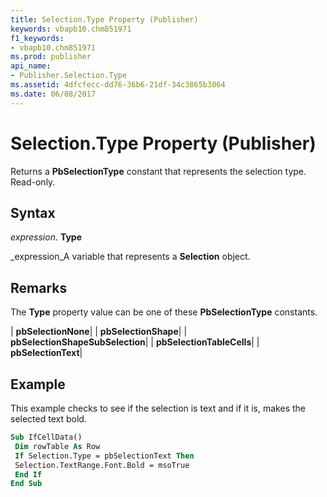 ```yaml
---
title: Selection.Type Property (Publisher)
keywords: vbapb10.chm851971
f1_keywords:
- vbapb10.chm851971
ms.prod: publisher
api_name:
- Publisher.Selection.Type
ms.assetid: 4dfcfecc-dd76-36b6-21df-34c3865b3064
ms.date: 06/08/2017
---
```



# Selection.Type Property (Publisher)

Returns a  **PbSelectionType** constant that represents the selection type. Read-only.


## Syntax

 _expression_. **Type**

 _expression_A variable that represents a  **Selection** object.


## Remarks

The  **Type** property value can be one of these **PbSelectionType** constants.



| **pbSelectionNone**|
| **pbSelectionShape**|
| **pbSelectionShapeSubSelection**|
| **pbSelectionTableCells**|
| **pbSelectionText**|

## Example

This example checks to see if the selection is text and if it is, makes the selected text bold.


```vb
Sub IfCellData() 
 Dim rowTable As Row 
 If Selection.Type = pbSelectionText Then 
 Selection.TextRange.Font.Bold = msoTrue 
 End If 
End Sub
```


